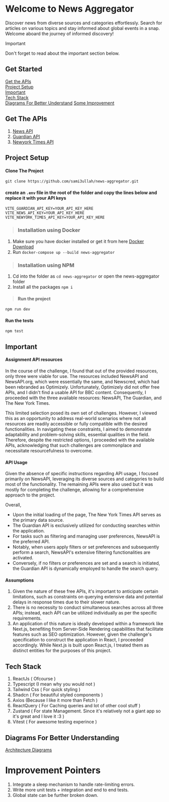 # Welcome to News Aggregator

Discover news from diverse sources and categories effortlessly. Search for articles on various topics and stay informed about global events in a snap. Welcome aboard the journey of informed discovery!

> [!IMPORTANT]
> Don't forget to read about the important section below.

## Get Started

[Get the APIs](#get-the-apis) <br>
[Project Setup](#project-setup)<br>
[Important](#important)<br>
[Tech Stack](#tech-stack)<br>
[Diagrams For Better Understand](#diagrams-for-better-understanding)
[Some Improvement](#improvement-pointers)

## Get The APIs

1. [News API](https://newsapi.org/)
2. [Guardian API](https://open-platform.theguardian.com/access/)
3. [Newyork Times API](https://developer.nytimes.com/docs/articlesearch-product/1/overview)

## Project Setup

#### Clone The Project

`git clone https://github.com/sami3ullah/news-aggregator.git`

#### create an `.env` file in the root of the folder and copy the lines below and replace it with your API keys

```
VITE_GUARDIAN_API_KEY=YOUR_API_KEY_HERE
VITE_NEWS_API_KEY=YOUR_API_KEY_HERE
VITE_NEWYORK_TIMES_API_KEY=YOUR_API_KEY_HERE

```

> ### Installation using Docker

1. Make sure you have docker installed or get it from here [Docker Download](https://www.docker.com/products/docker-desktop/)
2. Run `docker-compose up --build news-aggregator`

> ### Installation using NPM

1. Cd into the folder as `cd news-aggregator` or open the news-aggregator folder
2. Install all the packages `npm i`

> #### Run the project

`npm run dev`

#### Run the tests

`npm test`

## Important

#### Assignment API resources

In the course of the challenge, I found that out of the provided resources, only three were viable for use. The resources included NewsAPI and NewsAPI.org, which were essentially the same, and Newscred, which had been rebranded as Optimizely. Unfortunately, Optimizely did not offer free APIs, and I didn't find a usable API for BBC content. Consequently, I proceeded with the three available resources: NewsAPI, The Guardian, and The New York Times.

This limited selection posed its own set of challenges. However, I viewed this as an opportunity to address real-world scenarios where not all resources are readily accessible or fully compatible with the desired functionalities. In navigating these constraints, I aimed to demonstrate adaptability and problem-solving skills, essential qualities in the field. Therefore, despite the restricted options, I proceeded with the available APIs, acknowledging that such challenges are commonplace and necessitate resourcefulness to overcome.

#### API Usage

Given the absence of specific instructions regarding API usage, I focused primarily on NewsAPI, leveraging its diverse sources and categories to build most of the functionality. The remaining APIs were also used but it was mostly for completing the challenge, allowing for a comprehensive approach to the project.

Overall,

- Upon the initial loading of the page, The New York Times API serves as the primary data source.
- The Guardian API is exclusively utilized for conducting searches within the application.
- For tasks such as filtering and managing user preferences, NewsAPI is the preferred API.
- Notably, when users apply filters or set preferences and subsequently perform a search, NewsAPI's extensive filtering functionalities are activated.
- Conversely, if no filters or preferences are set and a search is initiated, the Guardian API is dynamically employed to handle the search query.

#### Assumptions

1. Given the nature of these free APIs, it's important to anticipate certain limitations, such as constraints on querying extensive data and potential delays in response times due to their slower nature.
2. There is no necessity to conduct simultaneous searches across all three APIs; instead, each API can be utilized individually as per the specific requirements.
3. An application of this nature is ideally developed within a framework like Next.js, benefiting from Server-Side Rendering capabilities that facilitate features such as SEO optimization. However, given the challenge's specification to construct the application in React, I proceeded accordingly. While Next.js is built upon React.js, I treated them as distinct entities for the purposes of this project.

## Tech Stack

1. ReactJs ( Ofcourse )
2. Typescript (I mean why you would not )
3. Tailwind Css ( For quick styling )
4. Shadcn ( For beautiful styled components )
5. Axios (Because I like it more than Fetch )
6. ReactQuery ( For Caching queries and lot of other cool stuff )
7. Zustand ( For state Management. Since it's relatively not a giant app so it's great and I love it :3 )
8. Vitest ( For awesome testing experince )

## Diagrams For Better Understanding

[Architecture Diagrams](https://app.eraser.io/workspace/iz8b8rd6fiKfL4Ocqv1i?origin=share)

# Improvement Pointers

1. Integrate a sleep mechanism to handle rate-limiting errors.
2. Write more unit tests + integration and end to end tests.
3. Global state can be further broken down.
